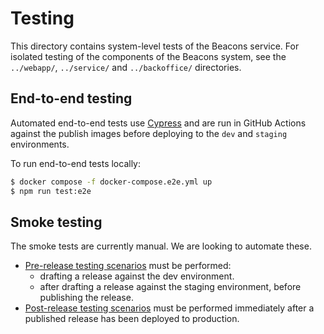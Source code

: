 # Testing

This directory contains system-level tests of the Beacons service. For isolated testing of the components of
the Beacons system, see the `../webapp/`, `../service/` and `../backoffice/` directories.

## End-to-end testing

Automated end-to-end tests use [Cypress](https://www.cypress.io/) and are run in GitHub Actions against the publish images before deploying to the `dev` and `staging` environments.

To run end-to-end tests locally:

```sh
$ docker compose -f docker-compose.e2e.yml up
$ npm run test:e2e
```

## Smoke testing

The smoke tests are currently manual. We are looking to automate these.

- [Pre-release testing scenarios](pre-release-testing-scenarios.md) must be performed:
  - drafting a release against the dev environment.
  - after drafting a release against the staging environment, before publishing the release.
- [Post-release testing scenarios](post-release-testing-scenarios.md) must be performed immediately after a published release has been deployed to production.
